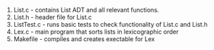 1. List.c - contains List ADT and all relevant functions.
2. List.h - header file for List.c
3. ListTest.c - runs basic tests to check functionality of List.c and List.h
4. Lex.c - main program that sorts lists in lexicographic order
5. Makefile - compiles and creates exectable for Lex
